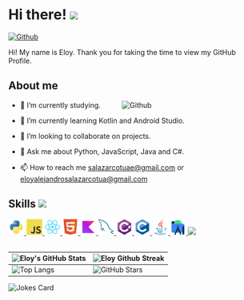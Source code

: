 <h1> Hi there! <img src = "https://raw.githubusercontent.com/MartinHeinz/MartinHeinz/master/wave.gif" width = 30px> </h1>
<p align='center'>
</p>


[![Github](https://img.shields.io/github/followers/EloySalazar?label=Follow&style=social)](https://github.com/EloySalazar)

<div size='20px'> Hi! My name is Eloy. Thank you for taking the time to view my GitHub Profile.
</div>

<h2> About me </h2>

<img width="55%" align="right" alt="Github" src="https://raw.githubusercontent.com/onimur/.github/master/.resources/git-header.svg" />

- 🔭 I’m currently studying.
  
- 🌱 I’m currently learning Kotlin and Android Studio.
  
- 👯 I’m looking to collaborate on projects.
  
- 💬 Ask me about Python, JavaScript, Java and C#.

- 📫 How to reach me salazarcotuae@gmail.com or eloyalejandrosalazarcotua@gmail.com

<h2> Skills <img src = "https://media2.giphy.com/media/QssGEmpkyEOhBCb7e1/giphy.gif?cid=ecf05e47a0n3gi1bfqntqmob8g9aid1oyj2wr3ds3mg700bl&rid=giphy.gif" width = 32px> </h2>
 <a href= https://github.com/EloySalazar?tab=repositories&q=&type=&language=python&sort= > <img width ='32px' src ='https://github.com/devicons/devicon/blob/master/icons/python/python-original.svg'> </a>
 <a href= https://github.com/EloySalazar?tab=repositories&q=&type=&language=javascript&sort= > <img width ='32px' src ='https://github.com/devicons/devicon/blob/master/icons/javascript/javascript-original.svg'> </a>
 <a href= https://github.com/EloySalazar?tab=repositories&q=&type=&language=reactjs&sort= > <img width ='32px' src ='https://github.com/devicons/devicon/blob/master/icons/react/react-original.svg'> </a>
 <a href= https://github.com/EloySalazar?tab=repositories&q=&type=&language=html&sort= > <img width ='32px' src ='https://github.com/devicons/devicon/blob/master/icons/html5/html5-original.svg'> </a>
 <a href= 'https://github.com/EloySalazar?tab=repositories&q=&type=&language=html&sort='> <img width ='32px' src ='https://github.com/devicons/devicon/blob/master/icons/kotlin/kotlin-original.svg'> </a>
 <a href= https://github.com/EloySalazar?tab=repositories&q=&type=&language=sqlite&sort= > <img width ='32px' src ='https://github.com/devicons/devicon/blob/master/icons/mysql/mysql-original.svg'> </a>
 <a href= https://github.com/EloySalazar?tab=repositories&q=&type=&language=c&sort= > <img width ='32px' src ='https://github.com/devicons/devicon/blob/master/icons/csharp/csharp-original.svg'> </a>
 <a href= https://github.com/EloySalazar?tab=repositories&q=&type=&language=c&sort= > <img width ='32px' src ='https://github.com/devicons/devicon/blob/master/icons/c/c-original.svg'> </a>
 <a href= 'https://github.com/EloySalazar?tab=repositories&q=&type=&language=html&sort='> <img width ='32px' src ='https://github.com/devicons/devicon/blob/master/icons/java/java-original.svg'> </a>
 <a href= https://github.com/JheyluisReyes?tab=repositories&q=&type=&language=html&sort=> <img width ='32px' src ='https://github.com/devicons/devicon/blob/master/icons/androidstudio/androidstudio-original.svg'> </a>
 <a href= 'https://github.com/EloySalazar?tab=repositories&q=&type=&language=android&sort='> <img width ='32px' src ='https://raw.githubusercontent.com/rahulbanerjee26/githubAboutMeGenerator/main/icons/android.svg'> </a>

<br>
<br>

| ![Eloy's GitHub Stats](https://github-readme-stats.vercel.app/api?username=EloySalazar&show_icons=true&theme=tokyonight) | ![Eloy Github Streak](https://github-readme-streak-stats.herokuapp.com/?user=EloySalazar&theme=tokyonight) |
| --- | --- |
| ![Top Langs](https://github-readme-stats.vercel.app/api/top-langs/?username=EloySalazar&theme=tokyonight) | ![GitHub Stars](https://github-readme-stats.vercel.app/api?username=EloySalazar&show_icons=true&locale=en&count_private=true&hide_rank=true&custom_title=My%20GitHub%20Stats&disable_animations=true&theme=tokyonight) |

![Jokes Card](https://readme-jokes.vercel.app/api?theme=tokyonight)

<br>

